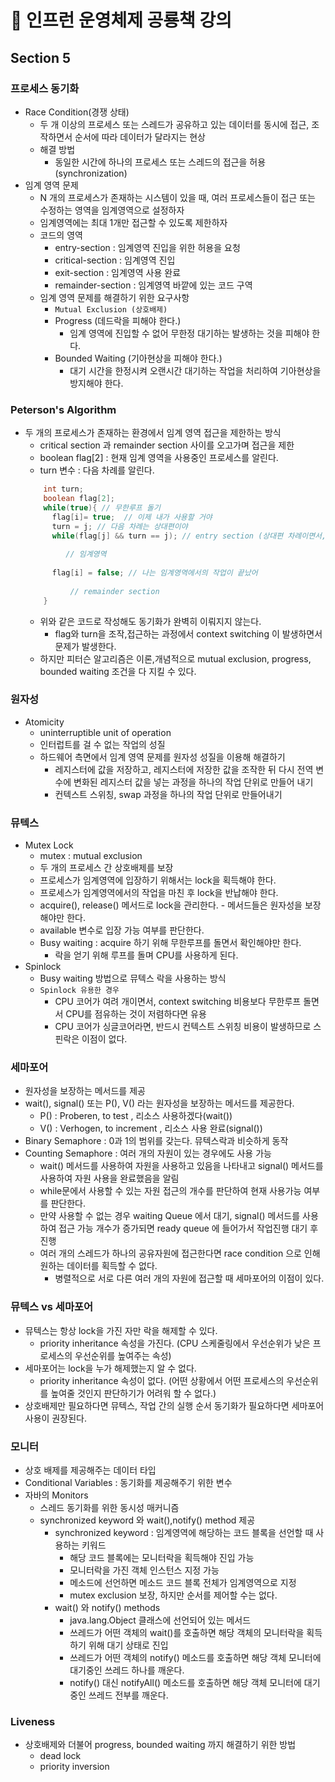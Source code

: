 # 🦖 인프런 운영체제 공룡책 강의

## Section 5

### 프로세스 동기화

- Race Condition(경쟁 상태)
  - 두 개 이상의 프로세스 또는 스레드가 공유하고 있는 데이터를 동시에 접근, 조작하면서 순서에 따라 데이터가 달라지는 현상
  - 해결 방법 
    - 동일한 시간에 하나의 프로세스 또는 스레드의 접근을 허용 (synchronization)
- 임계 영역 문제
  - N 개의 프로세스가 존재하는 시스템이 있을 때, 여러 프로세스들이 접근 또는 수정하는 영역을 임계영역으로 설정하자
  - 임계영역에는 최대 1개만 접근할 수 있도록 제한하자
  - 코드의 영역
    - entry-section : 임계영역 진입을 위한 허용을 요청
    - critical-section : 임계영역 진입
    - exit-section : 임계영역 사용 완료
    - remainder-section : 임계영역 바깥에 있는 코드 구역
  - 임계 영역 문제를 해결하기 위한 요구사항
    - `Mutual Exclusion (상호배제)`
    - Progress (데드락을 피해야 한다.)
      - 임계 영역에 진입할 수 없어 무한정 대기하는 발생하는 것을 피해야 한다.
    - Bounded Waiting (기아현상을 피해야 한다.)
      - 대기 시간을 한정시켜 오랜시간 대기하는 작업을 처리하여 기아현상을 방지해야 한다.

### Peterson's Algorithm
- 두 개의 프로세스가 존재하는 환경에서 임계 영역 접근을 제한하는 방식
  - critical section 과 remainder section 사이를 오고가며 접근을 제한
  - boolean flag[2] : 현재 임계 영역을 사용중인 프로세스를 알린다. 
  - turn 변수 : 다음 차례를 알린다.
  ```java
      int turn;
      boolean flag[2];
      while(true){ // 무한루프 돌기
        flag[i]= true;  // 이제 내가 사용할 거야 
        turn = j; // 다음 차례는 상대편이야
        while(flag[j] && turn == j); // entry section (상대편 차례이면서, 사용중일때는 루프돌면서 대기)
       
           // 임계영역  
       
        flag[i] = false; // 나는 임계영역에서의 작업이 끝났어
       
            // remainder section 
      }
  ```
  - 위와 같은 코드로 작성해도 동기화가 완벽히 이뤄지지 않는다.
    - flag와 turn을 조작,접근하는 과정에서 context switching 이 발생하면서 문제가 발생한다.
  - 하지만 피터슨 알고리즘은 이론,개념적으로 mutual exclusion, progress, bounded waiting 조건을 다 지킬 수 있다.

### 원자성
- Atomicity
  - uninterruptible unit of operation
  - 인터럽트를 걸 수 없는 작업의 성질
  - 하드웨어 측면에서 임계 영역 문제를 원자성 성질을 이용해 해결하기
    - 레지스터에 값을 저장하고, 레지스터에 저장한 값을 조작한 뒤 다시 전역 변수에 변화된 레지스터 값을 넣는 과정을 하나의 작업 단위로 만들어 내기 
    - 컨텍스트 스위칭, swap 과정을 하나의 작업 단위로 만들어내기

### 뮤텍스

- Mutex Lock
  - mutex : mutual exclusion
  - 두 개의 프로세스 간 상호배제를 보장
  - 프로세스가 임계영역에 입장하기 위해서는 lock을 획득해야 한다.
  - 프로세스가 임계영역에서의 작업을 마친 후 lock을 반납해야 한다.
  - acquire(), release() 메서드로 lock을 관리한다. - 메서드들은 원자성을 보장해야만 한다.
  - available 변수로 입장 가능 여부를 판단한다.
  - Busy waiting : acquire 하기 위해 무한루프를 돌면서 확인해야만 한다.
    - 락을 얻기 위해 루프를 돌며 CPU를 사용하게 된다.
- Spinlock
  - Busy waiting 방법으로 뮤텍스 락을 사용하는 방식
  - `Spinlock 유용한 경우`
    - CPU 코어가 여려 개이면서, context switching 비용보다 무한루프 돌면서 CPU를 점유하는 것이 저렴하다면 유용
    - CPU 코어가 싱글코어라면, 반드시 컨텍스트 스위칭 비용이 발생하므로 스핀락은 이점이 없다.

### 세마포어

- 원자성을 보장하는 메서드를 제공
- wait(), signal() 또는 P(), V() 라는 원자성을 보장하는 메서드를 제공한다.
  - P() : Proberen, to test , 리소스 사용하겠다(wait())
  - V() : Verhogen, to increment , 리소스 사용 완료(signal())
- Binary Semaphore : 0과 1의 범위를 갖는다. 뮤텍스락과 비슷하게 동작
- Counting Semaphore : 여러 개의 자원이 있는 경우에도 사용 가능
  - wait() 메서드를 사용하여 자원을 사용하고 있음을 나타내고 signal() 메서드를 사용하여 자원 사용을 완료했음을 알림
  - while문에서 사용할 수 있는 자원 접근의 개수를 판단하여 현재 사용가능 여부를 판단한다.
  - 만약 사용할 수 없는 경우 waiting Queue 에서 대기, signal() 메서드를 사용하여 접근 가능 개수가 증가되면 ready queue 에 들어가서 작업진행 대기 후 진행
  - 여러 개의 스레드가 하나의 공유자원에 접근한다면 race condition 으로 인해 원하는 데이터를 획득할 수 없다.
    - 병렬적으로 서로 다른 여러 개의 자원에 접근할 때 세마포어의 이점이 있다.

### 뮤텍스 vs 세마포어

- 뮤텍스는 항상 lock을 가진 자만 락을 해제할 수 있다.
  - priority inheritance 속성을 가진다. (CPU 스케줄링에서 우선순위가 낮은 프로세스의 우선순위를 높여주는 속성)
- 세마포어는 lock을 누가 해제했는지 알 수 없다.
  - priority inheritance 속성이 없다. (어떤 상황에서 어떤 프로세스의 우선순위를 높여줄 것인지 판단하기가 어려워 할 수 없다.)
- 상호배제만 필요하다면 뮤텍스, 작업 간의 실행 순서 동기화가 필요하다면 세마포어 사용이 권장된다.

### 모니터

- 상호 배제를 제공해주는 데이터 타입
- Conditional Variables : 동기화를 제공해주기 위한 변수
- 자바의 Monitors
  - 스레드 동기화를 위한 동시성 매커니즘
  - synchronized keyword 와 wait(),notify() method 제공
    - synchronized keyword : 임계영역에 해당하는 코드 블록을 선언할 때 사용하는 키워드
      - 해당 코드 블록에는 모니터락을 획득해야 진입 가능
      - 모니터락을 가진 객체 인스턴스 지정 가능
      - 메소드에 선언하면 메소드 코드 블록 전체가 임계영역으로 지정
      - mutex exclusion 보장, 하지만 순서를 제어할 수는 없다.
    - wait() 와 notify() methods
      - java.lang.Object 클래스에 선언되어 있는 메서드
      - 쓰레드가 어떤 객체의 wait()를 호출하면 해당 객체의 모니터락을 획득하기 위해 대기 상태로 진입
      - 쓰레드가 어떤 객체의 notify() 메소드를 호출하면 해당 객체 모니터에 대기중인 쓰레드 하나를 깨운다.
      - notify() 대신 notifyAll() 메소드를 호출하면 해당 객체 모니터에 대기중인 쓰레드 전부를 깨운다.

### Liveness

- 상호배제와 더불어 progress, bounded waiting 까지 해결하기 위한 방법
  - dead lock
  - priority inversion